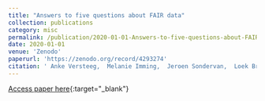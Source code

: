 ```yaml
---
title: "Answers to five questions about FAIR data"
collection: publications
category: misc
permalink: /publication/2020-01-01-Answers-to-five-questions-about-FAIR-data
date: 2020-01-01
venue: 'Zenodo'
paperurl: 'https://zenodo.org/record/4293274'
citation: ' Anke Versteeg,  Melanie Imming,  Jeroen Sondervan,  Loek Brinkman,  Carlos Martinez-Ortiz,  Sander Bosch,  Yasemin Velden,  Esther Plomp,  Maria Cruz,  Hana Sustkova,  Annemiek Kuil, &quot;Answers to five questions about FAIR data.&quot; Zenodo, 2020.'
---
```

[Access paper here](https://zenodo.org/record/4293274){:target="_blank"}

